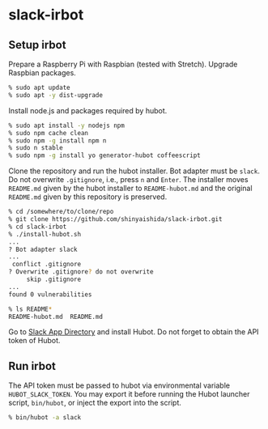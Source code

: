 # slack-irbot

## Setup irbot

Prepare a Raspberry Pi with Raspbian (tested with Stretch). Upgrade Raspbian packages.

```bash
% sudo apt update
% sudo apt -y dist-upgrade
```

Install node.js and packages required by hubot.

```bash
% sudo apt install -y nodejs npm
% sudo npm cache clean
% sudo npm -g install npm n
% sudo n stable
% sudo npm -g install yo generator-hubot coffeescript
```

Clone the repository and run the hubot installer. Bot adapter must be `slack`. Do not overwrite `.gitignore`, i.e., press `n` and `Enter`. The installer moves `README.md` given by the hubot installer to `README-hubot.md` and the original `README.md` given by this repository is preserved.

```bash
% cd /somewhere/to/clone/repo
% git clone https://github.com/shinyaishida/slack-irbot.git
% cd slack-irbot
% ./install-hubot.sh
...
? Bot adapter slack
...
 conflict .gitignore
? Overwrite .gitignore? do not overwrite
     skip .gitignore
...
found 0 vulnerabilities

% ls README*
README-hubot.md  README.md
```

Go to [Slack App Directory](https://slack.com/apps) and install Hubot. Do not forget to obtain the API token of Hubot.

## Run irbot

The API token must be passed to hubot via environmental variable `HUBOT_SLACK_TOKEN`. You may export it before running the Hubot launcher script, `bin/hubot`, or inject the export into the script.

```bash
% bin/hubot -a slack
```
